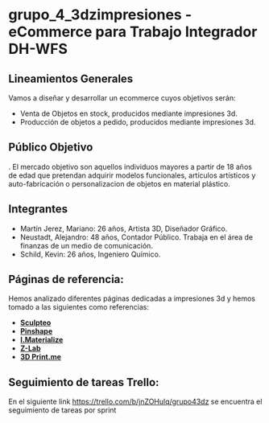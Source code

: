 # grupo_4_3dzimpresiones - eCommerce para Trabajo Integrador DH-WFS

## Lineamientos Generales

Vamos a diseñar y desarrollar un ecommerce cuyos objetivos serán:

- Venta de Objetos en stock, producidos mediante impresiones 3d.
- Producción de objetos a pedido, producidos mediante impresiones 3d.

##   Público Objetivo

. El mercado objetivo son aquellos individuos mayores a partir de 18 años de edad que pretendan adquirir modelos funcionales, artículos artísticos y auto-fabricación o  personalizacion de objetos en material plástico.

## Integrantes

- Martín Jerez, Mariano: 26 años, Artista 3D, Diseñador Gráfico. 
- Neustadt, Alejandro: 48 años, Contador Público. Trabaja en el área de finanzas de un medio de comunicación.
- Schild, Kevin: 26 años, Ingeniero Químico.

## Páginas de referencia:

Hemos analizado diferentes páginas dedicadas a impresiones 3d y hemos tomado a las siguientes como referencias:

- **[Sculpteo](https://www.sculpteo.com/es/)**
- **[Pinshape](https://pinshape.com/3d-marketplace)**
- **[I.Materialize](https://i.materialise.com)**
- **[Z-Lab](https://www.z-lab.com.ar)**
- **[3D Print.me](https://3dprint.me)**

## Seguimiento de tareas Trello:

En el siguiente link https://trello.com/b/jnZOHulq/grupo43dz se encuentra el seguimiento de tareas por sprint

